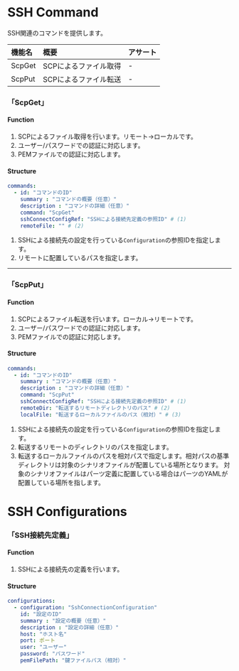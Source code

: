 # SSH Command

SSH関連のコマンドを提供します。

|機能名|概要|アサート|
|:---|:---|:---|
|ScpGet|SCPによるファイル取得|-|
|ScpPut|SCPによるファイル転送|-|

### 「ScpGet」

#### Function

1. SCPによるファイル取得を行います。リモート→ローカルです。
1. ユーザー/パスワードでの認証に対応します。
1. PEMファイルでの認証に対応します。

#### Structure

```yaml
commands:
  - id: "コマンドのID"
    summary : "コマンドの概要（任意）"
    description : "コマンドの詳細（任意）"
    command: "ScpGet"
    sshConnectConfigRef: "SSHによる接続先定義の参照ID" # (1)
    remoteFile: "" # (2)
```

1. SSHによる接続先の設定を行っている`Configuration`の参照IDを指定します。
1. リモートに配置しているパスを指定します。

------

### 「ScpPut」


#### Function

1. SCPによるファイル転送を行います。ローカル→リモートです。
1. ユーザー/パスワードでの認証に対応します。
1. PEMファイルでの認証に対応します。

#### Structure

```yaml
commands:
  - id: "コマンドのID"
    summary : "コマンドの概要（任意）"
    description : "コマンドの詳細（任意）"
    command: "ScpPut"
    sshConnectConfigRef: "SSHによる接続先定義の参照ID" # (1)
    remoteDir: "転送するリモートディレクトリのパス" # (2)
    localFile: "転送するローカルファイルのパス（相対）" # (3)
```

1. SSHによる接続先の設定を行っている`Configuration`の参照IDを指定します。
1. 転送するリモートのディレクトリのパスを指定します。
1. 転送するローカルファイルのパスを相対パスで指定します。相対パスの基準ディレクトリは対象のシナリオファイルが配置している場所となります。
対象のシナリオファイルはパーツ定義に配置している場合はパーツのYAMLが配置している場所を指します。


# SSH Configurations

### 「SSH接続先定義」

#### Function
1. SSHによる接続先の定義を行います。

#### Structure

```yaml
configurations:
  - configuration: "SshConnectionConfiguration"
    id: "設定のID"
    summary : "設定の概要（任意）"
    description : "設定の詳細（任意）"
    host: "ホスト名"
    port: ポート
    user: "ユーザー"
    password: "パスワード"
    pemFilePath: "鍵ファイルパス（相対）"
```